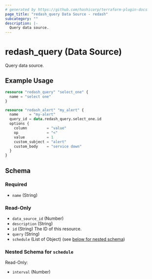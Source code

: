 ```yaml
---
# generated by https://github.com/hashicorp/terraform-plugin-docs
page_title: "redash_query Data Source - redash"
subcategory: ""
description: |-
  Query data source.
---
```


# redash_query (Data Source)

Query data source.

## Example Usage

```terraform
resource "redash_query" "select_one" {
  name = "select one"
}

resource "redash_alert" "my_alert" {
  name     = "my-alert"
  query_id = data.redash_query.select_one.id
  options {
    column         = "value"
    op             = "<"
    value          = 1
    custom_subject = "alert"
    custom_body    = "service down"
  }
}
```

<!-- schema generated by tfplugindocs -->
## Schema

### Required

- `name` (String)

### Read-Only

- `data_source_id` (Number)
- `description` (String)
- `id` (String) The ID of this resource.
- `query` (String)
- `schedule` (List of Object) (see [below for nested schema](#nestedatt--schedule))

<a id="nestedatt--schedule"></a>
### Nested Schema for `schedule`

Read-Only:

- `interval` (Number)



